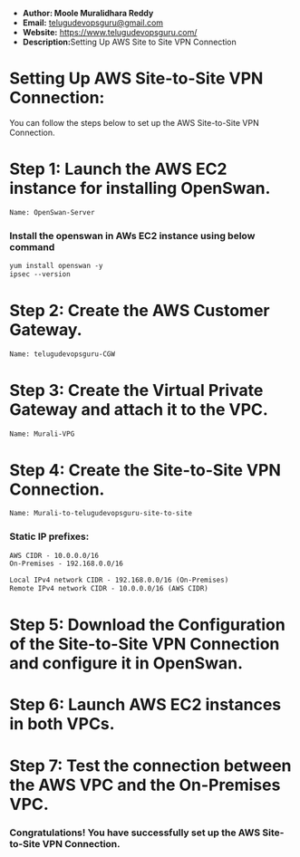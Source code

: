 + <b>Author: Moole Muralidhara Reddy</b></br>
+ <b>Email:</b> telugudevopsguru@gmail.com</br>
+ <b>Website:</b> https://www.telugudevopsguru.com/</br>
+ <b>Description:</b>Setting  Up AWS Site to Site VPN Connection</br>


# Setting Up AWS Site-to-Site VPN Connection:

You can follow the steps below to set up the AWS Site-to-Site VPN Connection.

#  Step 1: Launch the AWS EC2 instance for installing OpenSwan.
```xml
Name: OpenSwan-Server
```
### Install the openswan in AWs EC2 instance using below command
```xml
yum install openswan -y
ipsec --version
```
#  Step 2: Create the AWS Customer Gateway.
```xml
Name: telugudevopsguru-CGW
```
# Step 3: Create the Virtual Private Gateway and attach it to the VPC.
```xml
Name: Murali-VPG
```
# Step 4: Create the Site-to-Site VPN Connection.
```xml
Name: Murali-to-telugudevopsguru-site-to-site
```
### Static IP prefixes:
```xml
AWS CIDR - 10.0.0.0/16
On-Premises - 192.168.0.0/16
```
```xml
Local IPv4 network CIDR - 192.168.0.0/16 (On-Premises)
Remote IPv4 network CIDR - 10.0.0.0/16 (AWS CIDR)
```

# Step 5: Download the Configuration of the Site-to-Site VPN Connection and configure it in OpenSwan.

# Step 6: Launch AWS EC2 instances in both VPCs.

# Step 7: Test the connection between the AWS VPC and the On-Premises VPC.

### Congratulations! You have successfully set up the AWS Site-to-Site VPN Connection.
